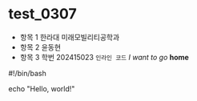 # test_0307
- 항목 1 한라대 미래모빌리티공학과 
- 항목 2 윤동현
- 항목 3 학번 202415023
`인라인 코드`
*I want to go*
**home**

#!/bin/bash

echo "Hello, world!"


